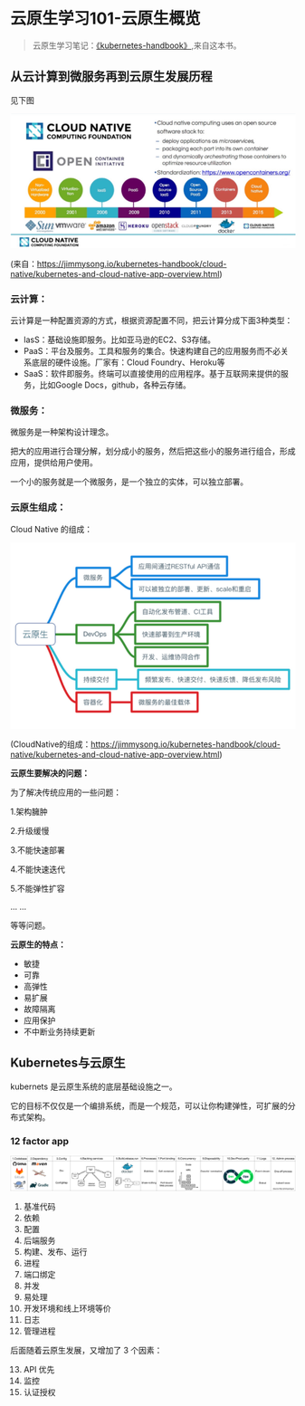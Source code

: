 # 云原生学习101-云原生概览

> 云原生学习笔记：[《kubernetes-handbook》](https://jimmysong.io/kubernetes-handbook/cloud-native/kubernetes-and-cloud-native-app-overview.html),来自这本书。



## 从云计算到微服务再到云原生发展历程

见下图

![云计算的演进](../images/cloud-native-trip-intro-001.png)

(来自：https://jimmysong.io/kubernetes-handbook/cloud-native/kubernetes-and-cloud-native-app-overview.html)

### 云计算：

云计算是一种配置资源的方式，根据资源配置不同，把云计算分成下面3种类型：

- lasS：基础设施即服务。比如亚马逊的EC2、S3存储。
- PaaS：平台及服务。工具和服务的集合。快速构建自己的应用服务而不必关系底层的硬件设施。厂家有：Cloud Foundry、Heroku等
- SaaS：软件即服务。终端可以直接使用的应用程序。基于互联网来提供的服务，比如Google Docs，github，各种云存储。

### 微服务：

微服务是一种架构设计理念。

把大的应用进行合理分解，划分成小的服务，然后把这些小的服务进行组合，形成应用，提供给用户使用。

一个小的服务就是一个微服务，是一个独立的实体，可以独立部署。

### 云原生组成：

Cloud Native 的组成：

![Cloud Native组成思维导图](../images/cloud-native-sys-002.png)

(CloudNative的组成：https://jimmysong.io/kubernetes-handbook/cloud-native/kubernetes-and-cloud-native-app-overview.html)



**云原生要解决的问题：**

为了解决传统应用的一些问题：

1.架构臃肿

2.升级缓慢

3.不能快速部署

4.不能快速迭代

5.不能弹性扩容

... ...

等等问题。



**云原生的特点：**

- 敏捷
- 可靠
- 高弹性
- 易扩展
- 故障隔离
- 应用保护
- 不中断业务持续更新

## Kubernetes与云原生

kubernets 是云原生系统的底层基础设施之一。

它的目标不仅仅是一个编排系统，而是一个规范，可以让你构建弹性，可扩展的分布式架构。

### 12 factor app

![12 factor app](../images/12-factor-app.png)

1. 基准代码
2. 依赖
3. 配置
4. 后端服务
5. 构建、发布、运行
6. 进程
7. 端口绑定
8. 并发
9. 易处理
10. 开发环境和线上环境等价
11. 日志
12. 管理进程



后面随着云原生发展，又增加了 3 个因素：

13. API 优先
14. 监控
15. 认证授权

